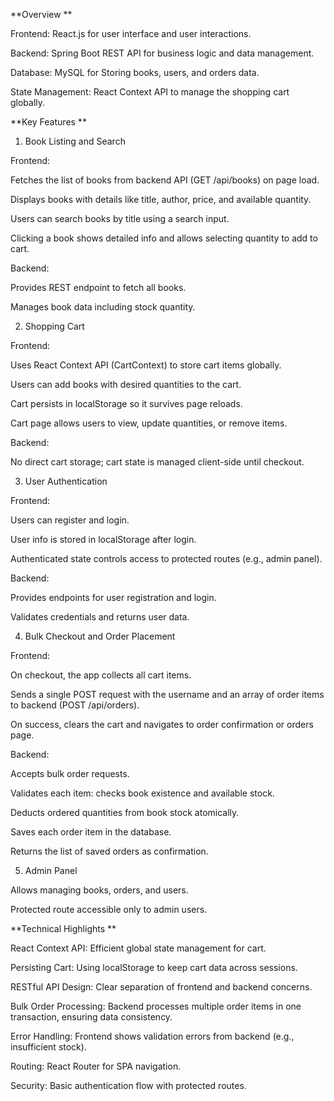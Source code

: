 **Overview **

Frontend: React.js for user interface and user interactions. 

Backend: Spring Boot REST API for business logic and data management. 

Database: MySQL for Storing books, users, and orders data. 

State Management: React Context API to manage the shopping cart globally. 

 

**Key Features **

1. Book Listing and Search 

Frontend: 

Fetches the list of books from backend API (GET /api/books) on page load. 

Displays books with details like title, author, price, and available quantity. 

Users can search books by title using a search input. 

Clicking a book shows detailed info and allows selecting quantity to add to cart. 

Backend: 

Provides REST endpoint to fetch all books. 

Manages book data including stock quantity. 

 

2. Shopping Cart 

Frontend: 

Uses React Context API (CartContext) to store cart items globally. 

Users can add books with desired quantities to the cart. 

Cart persists in localStorage so it survives page reloads. 

Cart page allows users to view, update quantities, or remove items. 

Backend: 

No direct cart storage; cart state is managed client-side until checkout. 

 

3. User Authentication 

Frontend: 

Users can register and login. 

User info is stored in localStorage after login. 

Authenticated state controls access to protected routes (e.g., admin panel). 

Backend: 

Provides endpoints for user registration and login. 

Validates credentials and returns user data. 

 

4. Bulk Checkout and Order Placement 

Frontend: 

On checkout, the app collects all cart items. 

Sends a single POST request with the username and an array of order items to backend (POST /api/orders). 

On success, clears the cart and navigates to order confirmation or orders page. 

Backend: 

Accepts bulk order requests. 

Validates each item: checks book existence and available stock. 

Deducts ordered quantities from book stock atomically. 

Saves each order item in the database. 

Returns the list of saved orders as confirmation. 

 

5. Admin Panel  

Allows managing books, orders, and users. 

Protected route accessible only to admin users. 

 

**Technical Highlights **

React Context API: Efficient global state management for cart. 

Persisting Cart: Using localStorage to keep cart data across sessions. 

RESTful API Design: Clear separation of frontend and backend concerns. 

Bulk Order Processing: Backend processes multiple order items in one transaction, ensuring data consistency. 

Error Handling: Frontend shows validation errors from backend (e.g., insufficient stock). 

Routing: React Router for SPA navigation. 

Security: Basic authentication flow with protected routes. 

 

